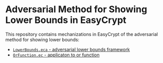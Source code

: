 Adversarial Method for Showing Lower Bounds in EasyCrypt
========================================================

This repository contains mechanizations in EasyCrypt of the
adversarial method for showing lower bounds:

 * [`LowerBounds.eca` - adversarial lower bounds framework](../master/LowerBounds.ec)
 * [`OrFunction.ec` - applicaton to or function](../master/OrFunction.ec)
 

